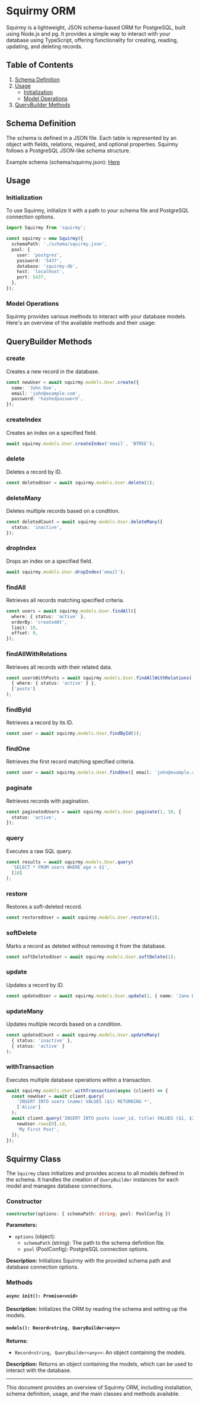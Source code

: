 # Squirmy ORM

Squirmy is a lightweight, JSON schema-based ORM for PostgreSQL, built using Node.js and pg. It provides a simple way to interact with your database using TypeScript, offering functionality for creating, reading, updating, and deleting records.

## Table of Contents

1. [Schema Definition](#schema-definition)
2. [Usage](#usage)
   - [Initialization](#initialization)
   - [Model Operations](#model-operations)
3. [QueryBuilder Methods](#querybuilder-methods)

## Schema Definition

The schema is defined in a JSON file. Each table is represented by an object with fields, relations, required, and optional properties. Squirmy follows a PostgreSQL JSON-like schema structure.

Example schema (schema/squirmy.json): [Here](./src/example/schema/squirmy.json)

## Usage

### Initialization

To use Squirmy, initialize it with a path to your schema file and PostgreSQL connection options.

```typescript
import Squirmy from 'squirmy';

const squirmy = new Squirmy({
  schemaPath: './schema/squirmy.json',
  pool: {
    user: 'postgres',
    password: '5437',
    database: 'squirmy-db',
    host: 'localhost',
    port: 5437,
  },
});
```

### Model Operations

Squirmy provides various methods to interact with your database models. Here's an overview of the available methods and their usage:

## QueryBuilder Methods

### create

Creates a new record in the database.

```typescript
const newUser = await squirmy.models.User.create({
  name: 'John Doe',
  email: 'john@example.com',
  password: 'hashedpassword',
});
```

### createIndex

Creates an index on a specified field.

```typescript
await squirmy.models.User.createIndex('email', 'BTREE');
```

### delete

Deletes a record by ID.

```typescript
const deletedUser = await squirmy.models.User.delete(1);
```

### deleteMany

Deletes multiple records based on a condition.

```typescript
const deletedCount = await squirmy.models.User.deleteMany({
  status: 'inactive',
});
```

### dropIndex

Drops an index on a specified field.

```typescript
await squirmy.models.User.dropIndex('email');
```

### findAll

Retrieves all records matching specified criteria.

```typescript
const users = await squirmy.models.User.findAll({
  where: { status: 'active' },
  orderBy: 'createdAt',
  limit: 10,
  offset: 0,
});
```

### findAllWithRelations

Retrieves all records with their related data.

```typescript
const usersWithPosts = await squirmy.models.User.findAllWithRelations(
  { where: { status: 'active' } },
  ['posts']
);
```

### findById

Retrieves a record by its ID.

```typescript
const user = await squirmy.models.User.findById(1);
```

### findOne

Retrieves the first record matching specified criteria.

```typescript
const user = await squirmy.models.User.findOne({ email: 'john@example.com' });
```

### paginate

Retrieves records with pagination.

```typescript
const paginatedUsers = await squirmy.models.User.paginate(1, 10, {
  status: 'active',
});
```

### query

Executes a raw SQL query.

```typescript
const results = await squirmy.models.User.query(
  'SELECT * FROM users WHERE age > $1',
  [18]
);
```

### restore

Restores a soft-deleted record.

```typescript
const restoredUser = await squirmy.models.User.restore(1);
```

### softDelete

Marks a record as deleted without removing it from the database.

```typescript
const softDeletedUser = await squirmy.models.User.softDelete(1);
```

### update

Updates a record by ID.

```typescript
const updatedUser = await squirmy.models.User.update(1, { name: 'Jane Doe' });
```

### updateMany

Updates multiple records based on a condition.

```typescript
const updatedCount = await squirmy.models.User.updateMany(
  { status: 'inactive' },
  { status: 'active' }
);
```

### withTransaction

Executes multiple database operations within a transaction.

```typescript
await squirmy.models.User.withTransaction(async (client) => {
  const newUser = await client.query(
    'INSERT INTO users (name) VALUES ($1) RETURNING *',
    ['Alice']
  );
  await client.query('INSERT INTO posts (user_id, title) VALUES ($1, $2)', [
    newUser.rows[0].id,
    'My First Post',
  ]);
});
```

## Squirmy Class

The `Squirmy` class initializes and provides access to all models defined in the schema. It handles the creation of `QueryBuilder` instances for each model and manages database connections.

### Constructor

```typescript
constructor(options: { schemaPath: string; pool: PoolConfig })
```

**Parameters:**

- `options` (object):
  - `schemaPath` (string): The path to the schema definition file.
  - `pool` (PoolConfig): PostgreSQL connection options.

**Description:**
Initializes Squirmy with the provided schema path and database connection options.

### Methods

#### `async init(): Promise<void>`

**Description:**
Initializes the ORM by reading the schema and setting up the models.

#### `models(): Record<string, QueryBuilder<any>>`

**Returns:**

- `Record<string, QueryBuilder<any>>`: An object containing the models.

**Description:**
Returns an object containing the models, which can be used to interact with the database.

---

This document provides an overview of Squirmy ORM, including installation, schema definition, usage, and the main classes and methods available.
